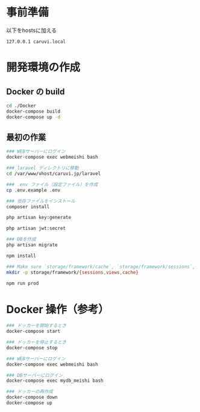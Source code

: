 事前準備
=============

以下をhostsに加える   

```
127.0.0.1 caruvi.local
```

開発環境の作成
=============

Docker の build
-------------

```bash
cd ./Docker
docker-compose build
docker-compose up -d
```

最初の作業
-------------

```bash
### WEBサーバーにログイン
docker-compose exec webmeishi bash

### laravel ディレクトリに移動
cd /var/www/vhost/caruvi.jp/laravel

### .env ファイル（設定ファイル）を作成
cp .env.example .env

### 依存ファイルをインストール
composer install

php artisan key:generate

php artisan jwt:secret

### DBを作成
php artisan migrate

npm install

### Make sure `storage/framework/cache`, `storage/framework/sessions`, `storage/framework/views` directories exist.  
mkdir -p storage/framework/{sessions,views,cache}

npm run prod
```

Docker 操作（参考）
=============

```bash
### ドッカーを開始するとき
docker-compose start

### ドッカーを停止するとき
docker-compose stop

### WEBサーバーにログイン
docker-compose exec webmeishi bash

### DBサーバーにログイン
docker-compose exec mydb_meishi bash

### ドッカーの再作成
docker-compose down
docker-compose up
```
